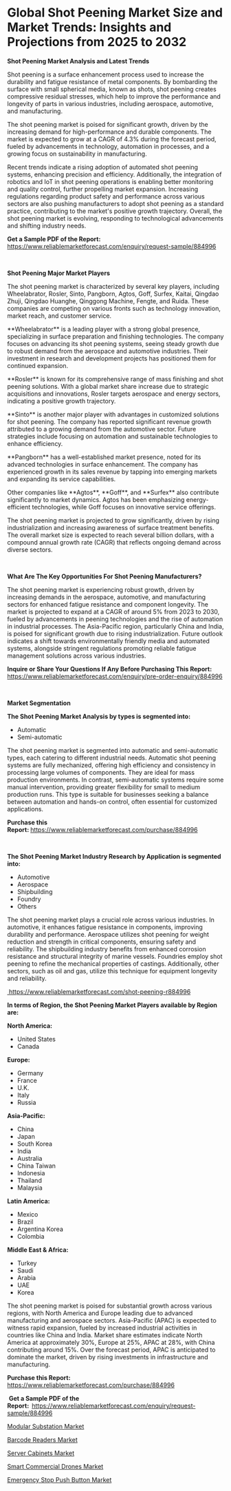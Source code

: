 <p><h1>Global Shot Peening Market Size and Market Trends: Insights and Projections from 2025 to 2032</h1></p><p><strong>Shot Peening Market Analysis and Latest Trends</strong></p>
<p><p>Shot peening is a surface enhancement process used to increase the durability and fatigue resistance of metal components. By bombarding the surface with small spherical media, known as shots, shot peening creates compressive residual stresses, which help to improve the performance and longevity of parts in various industries, including aerospace, automotive, and manufacturing. </p><p>The shot peening market is poised for significant growth, driven by the increasing demand for high-performance and durable components. The market is expected to grow at a CAGR of 4.3% during the forecast period, fueled by advancements in technology, automation in processes, and a growing focus on sustainability in manufacturing. </p><p>Recent trends indicate a rising adoption of automated shot peening systems, enhancing precision and efficiency. Additionally, the integration of robotics and IoT in shot peening operations is enabling better monitoring and quality control, further propelling market expansion. Increasing regulations regarding product safety and performance across various sectors are also pushing manufacturers to adopt shot peening as a standard practice, contributing to the market's positive growth trajectory. Overall, the shot peening market is evolving, responding to technological advancements and shifting industry needs.</p></p>
<p><strong>Get a Sample PDF of the Report:&nbsp;</strong> <a href="https://www.reliablemarketforecast.com/enquiry/request-sample/884996?utm_campaign=1134&utm_medium=2&utm_source=Github&utm_content=ia&utm_term=08042025&utm_id=shot-peening">https://www.reliablemarketforecast.com/enquiry/request-sample/884996</a></p>
<p>&nbsp;</p>
<p><strong>Shot Peening Major Market Players</strong></p>
<p><p>The shot peening market is characterized by several key players, including Wheelabrator, Rosler, Sinto, Pangborn, Agtos, Goff, Surfex, Kaitai, Qingdao Zhuji, Qingdao Huanghe, Qinggong Machine, Fengte, and Ruida. These companies are competing on various fronts such as technology innovation, market reach, and customer service.</p><p>**Wheelabrator** is a leading player with a strong global presence, specializing in surface preparation and finishing technologies. The company focuses on advancing its shot peening systems, seeing steady growth due to robust demand from the aerospace and automotive industries. Their investment in research and development projects has positioned them for continued expansion.</p><p>**Rosler** is known for its comprehensive range of mass finishing and shot peening solutions. With a global market share increase due to strategic acquisitions and innovations, Rosler targets aerospace and energy sectors, indicating a positive growth trajectory.</p><p>**Sinto** is another major player with advantages in customized solutions for shot peening. The company has reported significant revenue growth attributed to a growing demand from the automotive sector. Future strategies include focusing on automation and sustainable technologies to enhance efficiency.</p><p>**Pangborn** has a well-established market presence, noted for its advanced technologies in surface enhancement. The company has experienced growth in its sales revenue by tapping into emerging markets and expanding its service capabilities.</p><p>Other companies like **Agtos**, **Goff**, and **Surfex** also contribute significantly to market dynamics. Agtos has been emphasizing energy-efficient technologies, while Goff focuses on innovative service offerings.</p><p>The shot peening market is projected to grow significantly, driven by rising industrialization and increasing awareness of surface treatment benefits. The overall market size is expected to reach several billion dollars, with a compound annual growth rate (CAGR) that reflects ongoing demand across diverse sectors.</p></p>
<p>&nbsp;</p>
<p><strong>What Are The Key Opportunities For Shot Peening Manufacturers?</strong></p>
<p><p>The shot peening market is experiencing robust growth, driven by increasing demands in the aerospace, automotive, and manufacturing sectors for enhanced fatigue resistance and component longevity. The market is projected to expand at a CAGR of around 5% from 2023 to 2030, fueled by advancements in peening technologies and the rise of automation in industrial processes. The Asia-Pacific region, particularly China and India, is poised for significant growth due to rising industrialization. Future outlook indicates a shift towards environmentally friendly media and automated systems, alongside stringent regulations promoting reliable fatigue management solutions across various industries.</p></p>
<p><strong>Inquire or Share Your Questions If Any Before Purchasing This Report:</strong> <a href="https://www.reliablemarketforecast.com/enquiry/pre-order-enquiry/884996?utm_campaign=1134&utm_medium=2&utm_source=Github&utm_content=ia&utm_term=08042025&utm_id=shot-peening">https://www.reliablemarketforecast.com/enquiry/pre-order-enquiry/884996</a></p>
<p>&nbsp;</p>
<p><strong>Market Segmentation</strong></p>
<p><strong>The Shot Peening Market Analysis by types is segmented into:</strong></p>
<p><ul><li>Automatic</li><li>Semi-automatic</li></ul></p>
<p><p>The shot peening market is segmented into automatic and semi-automatic types, each catering to different industrial needs. Automatic shot peening systems are fully mechanized, offering high efficiency and consistency in processing large volumes of components. They are ideal for mass production environments. In contrast, semi-automatic systems require some manual intervention, providing greater flexibility for small to medium production runs. This type is suitable for businesses seeking a balance between automation and hands-on control, often essential for customized applications.</p></p>
<p><strong>Purchase this Report:&nbsp;</strong><a href="https://www.reliablemarketforecast.com/purchase/884996?utm_campaign=1134&utm_medium=2&utm_source=Github&utm_content=ia&utm_term=08042025&utm_id=shot-peening">https://www.reliablemarketforecast.com/purchase/884996</a></p>
<p>&nbsp;</p>
<p><strong>The Shot Peening Market Industry Research by Application is segmented into:</strong></p>
<p><ul><li>Automotive</li><li>Aerospace</li><li>Shipbuilding</li><li>Foundry</li><li>Others</li></ul></p>
<p><p>The shot peening market plays a crucial role across various industries. In automotive, it enhances fatigue resistance in components, improving durability and performance. Aerospace utilizes shot peening for weight reduction and strength in critical components, ensuring safety and reliability. The shipbuilding industry benefits from enhanced corrosion resistance and structural integrity of marine vessels. Foundries employ shot peening to refine the mechanical properties of castings. Additionally, other sectors, such as oil and gas, utilize this technique for equipment longevity and reliability.</p></p>
<p><a href="https://www.reliablemarketforecast.com/shot-peening-r884996?utm_campaign=1134&utm_medium=2&utm_source=Github&utm_content=ia&utm_term=08042025&utm_id=shot-peening">&nbsp;https://www.reliablemarketforecast.com/shot-peening-r884996</a></p>
<p><strong>In terms of Region, the Shot Peening Market Players available by Region are:</strong></p>
<p>
    <p> <strong> North America: </strong>
        <ul>
            <li>United States</li>
            <li>Canada</li>
        </ul>
        </p> 
    <p> <strong> Europe: </strong>
        <ul>
            <li>Germany</li>
            <li>France</li>
            <li>U.K.</li>
            <li>Italy</li>
            <li>Russia</li>
        </ul>
        </p> 
    <p> <strong> Asia-Pacific: </strong>
        <ul>
            <li>China</li>
            <li>Japan</li>
            <li>South Korea</li>
            <li>India</li>
            <li>Australia</li>
            <li>China Taiwan</li>
            <li>Indonesia</li>
            <li>Thailand</li>
            <li>Malaysia</li>
        </ul>
        </p> 
    <p> <strong> Latin America: </strong>
        <ul>
            <li>Mexico</li>
            <li>Brazil</li>
            <li>Argentina Korea</li>
            <li>Colombia</li>
        </ul>
        </p> 
    <p> <strong> Middle East & Africa: </strong>
        <ul>
            <li>Turkey</li>
            <li>Saudi</li>
            <li>Arabia</li>
            <li>UAE</li>
            <li>Korea</li>
        </ul>
    </p>
    </p>
<p><p>The shot peening market is poised for substantial growth across various regions, with North America and Europe leading due to advanced manufacturing and aerospace sectors. Asia-Pacific (APAC) is expected to witness rapid expansion, fueled by increased industrial activities in countries like China and India. Market share estimates indicate North America at approximately 30%, Europe at 25%, APAC at 28%, with China contributing around 15%. Over the forecast period, APAC is anticipated to dominate the market, driven by rising investments in infrastructure and manufacturing.</p></p>
<p><strong>Purchase this Report: </strong><a href="https://www.reliablemarketforecast.com/purchase/884996?utm_campaign=1134&utm_medium=2&utm_source=Github&utm_content=ia&utm_term=08042025&utm_id=shot-peening">https://www.reliablemarketforecast.com/purchase/884996</a></p>
<p>&nbsp;<strong>Get a Sample PDF of the Report:&nbsp;&nbsp;</strong><a href="https://www.reliablemarketforecast.com/enquiry/request-sample/884996?utm_campaign=1134&utm_medium=2&utm_source=Github&utm_content=ia&utm_term=08042025&utm_id=shot-peening">https://www.reliablemarketforecast.com/enquiry/request-sample/884996</a></p>
<p><strong></strong></p>
<p><p><a href="https://github.com/ujanoandryvw/Market-Research-Report-List-1/blob/main/modular-substation-market.md?utm_campaign=1134&utm_medium=2&utm_source=Github&utm_content=ia&utm_term=08042025&utm_id=shot-peening">Modular Substation Market</a></p><p><a href="https://github.com/buluckcapps2/Market-Research-Report-List-1/blob/main/barcode-readers-market.md?utm_campaign=1134&utm_medium=2&utm_source=Github&utm_content=ia&utm_term=08042025&utm_id=shot-peening">Barcode Readers Market</a></p><p><a href="https://github.com/donnypolan/Market-Research-Report-List-1/blob/main/server-cabinets-market.md?utm_campaign=1134&utm_medium=2&utm_source=Github&utm_content=ia&utm_term=08042025&utm_id=shot-peening">Server Cabinets Market</a></p><p><a href="https://github.com/hoganemken50/Market-Research-Report-List-1/blob/main/smart-commercial-drones-market.md?utm_campaign=1134&utm_medium=2&utm_source=Github&utm_content=ia&utm_term=08042025&utm_id=shot-peening">Smart Commercial Drones Market</a></p><p><a href="https://github.com/zemonarutaep/Market-Research-Report-List-1/blob/main/emergency-stop-push-button-market.md?utm_campaign=1134&utm_medium=2&utm_source=Github&utm_content=ia&utm_term=08042025&utm_id=shot-peening">Emergency Stop Push Button Market</a></p></p>